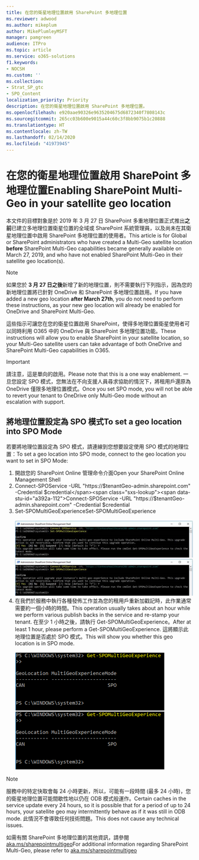 ```yaml
---
title: 在您的衛星地理位置啟用 SharePoint 多地理位置
ms.reviewer: adwood
ms.author: mikeplum
author: MikePlumleyMSFT
manager: pamgreen
audience: ITPro
ms.topic: article
ms.service: o365-solutions
f1.keywords:
- NOCSH
ms.custom: ''
ms.collection:
- Strat_SP_gtc
- SPO_Content
localization_priority: Priority
description: 在您的衛星地理位置啟用 SharePoint 多地理位置。
ms.openlocfilehash: e920aae90326e9635204675d6872340f7808143c
ms.sourcegitcommit: 265cc03b600e9015a44c60c3f8bb9075b1c20888
ms.translationtype: HT
ms.contentlocale: zh-TW
ms.lasthandoff: 02/14/2020
ms.locfileid: "41973945"
---
```

# <a name="enabling-sharepoint-multi-geo-in-your-satellite-geo-location"></a><span data-ttu-id="a392a-103">在您的衛星地理位置啟用 SharePoint 多地理位置</span><span class="sxs-lookup"><span data-stu-id="a392a-103">Enabling SharePoint Multi-Geo in your satellite geo location</span></span>

<span data-ttu-id="a392a-104">本文件的目標對象是於 2019 年 3 月 27 日 SharePoint 多重地理位置正式推出**之前**已建立多地理位置衛星位置的全域或 SharePoint 系統管理員，以及尚未在其衛星地理位置中啟用 SharePoint 多地理位置的使用者。</span><span class="sxs-lookup"><span data-stu-id="a392a-104">This article is for Global or SharePoint administrators who have created a Multi-Geo satellite location **before** SharePoint Multi-Geo capabilities became generally available on March 27, 2019, and who have not enabled SharePoint Multi-Geo in their satellite geo location(s).</span></span> 

>[!Note]
><span data-ttu-id="a392a-105">如果您於 **3 月 27 日之後**新增了新的地理位置，則不需要執行下列指示，因為您的新地理位置將已針對 OneDrive 和 SharePoint 多地理位置啟用。</span><span class="sxs-lookup"><span data-stu-id="a392a-105">If you have added a new geo location **after March 27th**, you do not need to perform these instructions, as your new geo location will already be enabled for OneDrive and SharePoint Multi-Geo.</span></span>

<span data-ttu-id="a392a-106">這些指示可讓您在您的衛星位置啟用 SharePoint，使得多地理位置衛星使用者可以同時利用 O365 中的 OneDrive 與 SharePoint 多地理位置功能。</span><span class="sxs-lookup"><span data-stu-id="a392a-106">These instructions will allow you to enable SharePoint in your satellite location, so your Multi-Geo satellite users can take advantage of both OneDrive and SharePoint Multi-Geo capabilities in O365.</span></span> 

>[!IMPORTANT]
><span data-ttu-id="a392a-107">請注意，這是單向的啟用。</span><span class="sxs-lookup"><span data-stu-id="a392a-107">Please note that this is a one way enablement.</span></span> <span data-ttu-id="a392a-108">一旦您設定 SPO 模式，您無法在不向支援人員尋求協助的情況下，將租用戶還原為 OneDrive 僅限多地理位置模式。</span><span class="sxs-lookup"><span data-stu-id="a392a-108">Once you set SPO mode, you will not be able to revert your tenant to OneDrive only Multi-Geo mode without an escalation with support.</span></span> 

## <a name="to-set-a-geo-location-into-spo-mode"></a><span data-ttu-id="a392a-109">將地理位置設定為 SPO 模式</span><span class="sxs-lookup"><span data-stu-id="a392a-109">To set a geo location into SPO Mode</span></span>

<span data-ttu-id="a392a-110">若要將地理位置設定為 SPO 模式，請連線到您想要設定使用 SPO 模式的地理位置：</span><span class="sxs-lookup"><span data-stu-id="a392a-110">To set a geo location into SPO mode, connect to the geo location you want to set in SPO Mode:</span></span>

1.  <span data-ttu-id="a392a-111">開啟您的 SharePoint Online 管理命令介面</span><span class="sxs-lookup"><span data-stu-id="a392a-111">Open your SharePoint Online Management Shell</span></span> 
2.  <span data-ttu-id="a392a-112">Connect-SPOService -URL "https://$tenantGeo-admin.sharepoint.com" -Credential $credential</span><span class="sxs-lookup"><span data-stu-id="a392a-112">Connect-SPOService -URL "https://$tenantGeo-admin.sharepoint.com" -Credential $credential</span></span>
3.  <span data-ttu-id="a392a-113">Set-SPOMultiGeoExperience</span><span class="sxs-lookup"><span data-stu-id="a392a-113">Set-SPOMultiGeoExperience</span></span></br></br>
<span data-ttu-id="a392a-114">![Set-SPOMultiGeoExperience](media/Set-SPO-MultiGeo.jpg)</span><span class="sxs-lookup"><span data-stu-id="a392a-114">![Set-SPOMultiGeoExperience](media/Set-SPO-MultiGeo.jpg)</span></span>
4.  <span data-ttu-id="a392a-115">在我們於服務中執行各種發佈工作並為您的租用戶重新加戳記時，此作業通常需要約一個小時的時間。</span><span class="sxs-lookup"><span data-stu-id="a392a-115">This operation usually takes about an hour while we perform various publish backs in the service and re-stamp your tenant.</span></span> <span data-ttu-id="a392a-116">在至少 1 小時之後，請執行 Get-SPOMultiGeoExperience。</span><span class="sxs-lookup"><span data-stu-id="a392a-116">After at least 1 hour, please perform a Get-SPOMultiGeoExperience.</span></span>  <span data-ttu-id="a392a-117">這將顯示此地理位置是否處於 SPO 模式。</span><span class="sxs-lookup"><span data-stu-id="a392a-117">This will show you whether this geo location is in SPO mode.</span></span></br></br>
<span data-ttu-id="a392a-118">![Set-SPOMultiGeoExperience](media/Get-SPO-MultiGeo.jpg)</span><span class="sxs-lookup"><span data-stu-id="a392a-118">![Set-SPOMultiGeoExperience](media/Get-SPO-MultiGeo.jpg)</span></span>

 
 
 
>[!Note]
><span data-ttu-id="a392a-119">服務中的特定快取會每 24 小時更新，所以，可能有一段時間 (最多 24 小時)，您的衛星地理位置可能間歇性地以仍在 ODB 模式般運作。</span><span class="sxs-lookup"><span data-stu-id="a392a-119">Certain caches in the service update every 24 hours, so it is possible that for a period of up to 24 hours, your satellite geo may intermittently behave as if it was still in ODB mode.</span></span> <span data-ttu-id="a392a-120">此情況不會導致任何技術問題。</span><span class="sxs-lookup"><span data-stu-id="a392a-120">This does not cause any technical issues.</span></span> 
 
<span data-ttu-id="a392a-121">如需有關 SharePoint 多地理位置的其他資訊，請參閱 [aka.ms/sharepointmultigeo](https://docs.microsoft.com/office365/enterprise/multi-geo-capabilities-in-onedrive-and-sharepoint-online-in-office-365)</span><span class="sxs-lookup"><span data-stu-id="a392a-121">For additional information regarding SharePoint Multi-Geo, please refer to [aka.ms/sharepointmultigeo](https://docs.microsoft.com/office365/enterprise/multi-geo-capabilities-in-onedrive-and-sharepoint-online-in-office-365)</span></span>


